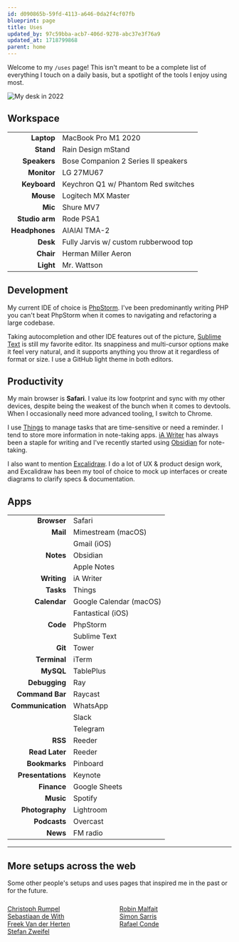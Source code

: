 ```yaml
---
id: d090865b-59fd-4113-a646-0da2f4cf07fb
blueprint: page
title: Uses
updated_by: 97c59bba-acb7-406d-9278-abc37e3f76a9
updated_at: 1718799868
parent: home
---
```

<p class="intro">Welcome to my <code>/uses</code> page! This isn't meant to be a complete list of everything I touch on a daily basis, but a spotlight of the tools I enjoy using most.<p>
  

![My desk in 2022](/media/desk-2022.jpeg)

## Workspace

| | |
|---:|---|
| **Laptop** | MacBook Pro M1 2020 |
| **Stand** | Rain Design mStand |
| **Speakers** | Bose Companion 2 Series II speakers |
| **Monitor** | LG 27MU67 |
| **Keyboard** | Keychron Q1 w/ Phantom Red switches |
| **Mouse** | Logitech MX Master |
| **Mic** | Shure MV7 |
| **Studio arm** | Rode PSA1 |
| **Headphones** | AIAIAI TMA-2 |
| **Desk** | Fully Jarvis w/ custom rubberwood top |
| **Chair** | Herman Miller Aeron |
| **Light** | Mr. Wattson |


## Development

My current IDE of choice is [PhpStorm](https://www.jetbrains.com/phpstorm/). I've been predominantly writing PHP  you can't beat PhpStorm when it comes to navigating and refactoring a large codebase.

Taking autocompletion and other IDE features out of the picture, [Sublime Text](https://www.sublimetext.com) is still my favorite editor. Its snappiness and multi-cursor options make it feel very natural, and it supports anything you throw at it regardless of format or size. I use a GitHub light theme in both editors.

## Productivity

My main browser is **Safari**. I value its low footprint and sync with my other devices, despite being the weakest of the bunch when it comes to devtools. When I occasionally need more advanced tooling, I switch to Chrome.

I use [Things](https://culturedcode.com/things/) to manage tasks that are time-sensitive or need a reminder. I tend to store more information in note-taking apps. [iA Writer](https://ia.net/writer) has always been a staple for writing and I've recently started using [Obsidian](https://obisdian.md) for note-taking.

I also want to mention [Excalidraw](https://excalidraw.com). I do a lot of UX & product design work, and Excalidraw has been my tool of choice to mock up interfaces or create diagrams to clarify specs & documentation.
  
  ## Apps
  
| | |
|---:|---|
| **Browser** | Safari |
| **Mail** | Mimestream (macOS) |
| | Gmail (iOS) |
| **Notes** | Obsidian |
| | Apple Notes |
| **Writing** | iA Writer |
| **Tasks** | Things |
| **Calendar** | Google Calendar (macOS) |
| | Fantastical (iOS) |
| **Code** | PhpStorm |
| | Sublime Text |
| **Git** | Tower |
| **Terminal** | iTerm |
| **MySQL** | TablePlus |
| **Debugging** | Ray |
| **Command Bar** | Raycast |
| **Communication** | WhatsApp |
| | Slack |
| | Telegram |
| **RSS** | Reeder |
| **Read Later** | Reeder |
| **Bookmarks** | Pinboard |
| **Presentations** | Keynote |
| **Finance** | Google Sheets |
| **Music** | Spotify |
| **Photography** | Lightroom |
| **Podcasts** | Overcast |
| **News** | FM radio |

---

## More setups across the web

Some other people's setups and uses pages that inspired me in the past or for the future.

<div style="display: grid; grid-template-columns: repeat(2, 1fr); margin-top: 1.5rem">
  <a href="https://christoph-rumpel.com/uses">
    Christoph Rumpel
  </a>
  <a href="https://robinmalfait.com/uses">
    Robin Malfait
  </a>
  <a href="https://sdw.space/gearguide/">
    Sebastiaan de With
  </a>
  <a href="https://twitter.com/simonsarris/status/1516762041482194948">
    Simon Sarris
  </a>
  <a href="https://freek.dev/uses">
    Freek Van der Herten
  </a>
  <a href="https://setups.co/posts/rafael-conde">
    Rafael Conde
  </a>
  <a href="https://stefanzweifel.dev/uses">
    Stefan Zweifel
  </a>
</div>